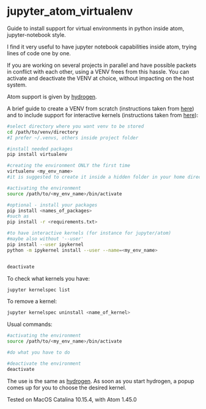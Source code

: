 # jupyter_atom_virtualenv
Guide to install support for virtual environments in python inside atom, jupyter-notebook style.

I find it very useful to have jupyter notebook capabilities inside atom, trying lines of code one by one.

If you are working on several projects in parallel and have possible packets in conflict with each other, using a VENV frees from this hassle. You can activate and deactivate the VENV at choice, without impacting on the host system.


Atom support is given by [hydrogen](https://github.com/nteract/hydrogen).



A brief guide to create a VENV from scratch (instructions taken from [here](https://medium.com/@rahul3012_37725/a-very-basic-guide-to-python-virtual-environments-a53d1e191490)) and to include support for interactive kernels (instructions taken from [here](https://janakiev.com/blog/jupyter-virtual-envs/)):
```bash
#select directory where you want venv to be stored
cd /path/to/venv/directory
#I prefer ~/.venvs, others inside project folder

#install needed packages
pip install virtualenv

#creating the environment ONLY the first time
virtualenv <my_env_name>
#it is suggested to create it inside a hidden folder in your home directory, like /home/user/.venvs

#activating the environment
source /path/to/<my_env_name>/bin/activate

#optional - install your packages
pip install <names_of_packages>
#such as
pip install -r <requirements.txt>

#to have interactive kernels (for instance for jupyter/atom)
#maybe also without '--user'
pip install --user ipykernel
python -m ipykernel install --user --name=<my_env_name>


deactivate
```

To check what kernels you have:
```bash
jupyter kernelspec list
```
To remove a kernel:
```bash
jupyter kernelspec uninstall <name_of_kernel>
```

Usual commands:
```bash
#activating the environment
source /path/to/<my_env_name>/bin/activate

#do what you have to do

#deactivate the environment
deactivate
```

The use is the same as [hydrogen](https://github.com/nteract/hydrogen). As soon as you start hydrogen, a popup comes up for you to choose the desired kernel.

Tested on MacOS Catalina 10.15.4, with Atom 1.45.0
